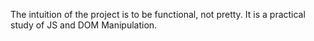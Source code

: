 The intuition of the project is to be functional, not pretty.
It is a practical study of JS and DOM Manipulation.
